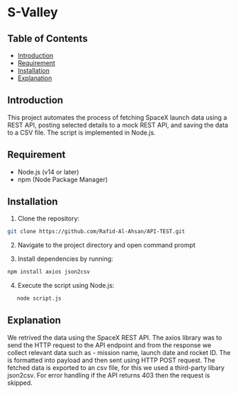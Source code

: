 # S-Valley

## Table of Contents

- [Introduction](#introduction)
- [Requirement](#requirement)
- [Installation](#installation)
- [Explanation](#Explanation)

## Introduction
This project automates the process of fetching SpaceX launch data using a REST API, posting selected details to a mock REST API, and saving the data to a CSV file. The script is implemented in Node.js.


## Requirement
- Node.js (v14 or later)
- npm (Node Package Manager)    

## Installation

1. Clone the repository:

```bash
git clone https://github.com/Rafid-Al-Ahsan/API-TEST.git
````

2. Navigate to the project directory and open command prompt

3. Install dependencies by running:
```bat
npm install axios json2csv
```
4. Execute the script using Node.js:
```bat
   node script.js 
```

## Explanation
We retrived the data using the SpaceX REST API. The axios library was to send the HTTP request to the API endpoint and from the response we collect relevant data such as - mission name, launch date and rocket ID. The is formatted into payload and then sent using HTTP POST request. The fetched data is exported to an csv file, for this we used a third-party libary json2csv. For error handling if the API returns 403 then the request is skipped. 

